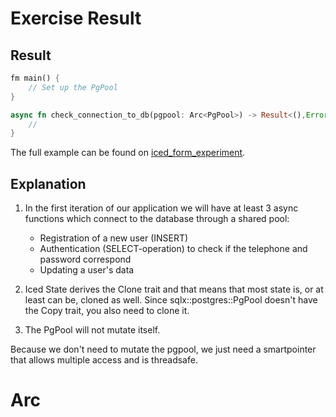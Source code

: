 # Exercise Result

## Result

```rust
fm main() {
    // Set up the PgPool
}

async fn check_connection_to_db(pgpool: Arc<PgPool>) -> Result<(),Error> {
    //
}
```

The full example can be found on [iced_form_experiment]().

## Explanation

1. In the first iteration of our application we will have at least 3 async functions which connect to the database through a shared pool:

   - Registration of a new user (INSERT)
   - Authentication (SELECT-operation) to check if the telephone and password correspond
   - Updating a user's data

2. Iced State derives the Clone trait and that means that most state is, or at least can be, cloned as well. Since sqlx::postgres::PgPool doesn't
   have the Copy trait, you also need to clone it.

3. The PgPool will not mutate itself.

Because we don't need to mutate the pgpool, we just need a smartpointer that allows multiple access and is threadsafe.

# Arc<T>
